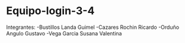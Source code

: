 # Equipo-login-3-4
Integrantes: 
-Bustillos Landa Guimel
-Cazares Rochin Ricardo
-Orduño Angulo Gustavo
-Vega Garcia Susana Valentina
